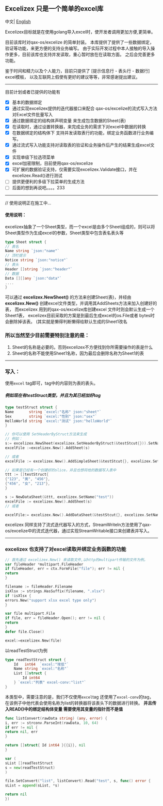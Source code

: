 ## Excelizex 只是一个简单的excel库

中文| [English](README_ENG.md)

Excelizex目标就是在使用golang导入excel时，使开发者调用更加方便,更简单。

目前该库时对qax-os/excelize 的简单封装。
本库提供了提供了一些数据绑定，验证等功能，来更方便的支持业务编写。
由于实际开发过程中本人接触的导入操作更多，目前该库也支持并发读取，重心暂时放在在读取方面。
之后会完善更多功能。

鉴于时间和精力以及个人能力，目前只提供了 [提示信息行 - 表头行 - 数据行] excel模板，
以及互联网上假使有更好的建议等等，非常感谢提出建议。

****
目前计划或者已提供的功能有

- [x] 基本的数据绑定
- [x] 通过实现excelizex提供的迭代器接口来配合 qax-os/excelize的流式写入方法 对Excel文件批量写入
- [x] 通过数据绑定的结构体声明变量 来生成包含数据的Sheet(表)
- [x] 在读取时，通过设置转换器，来完成业务的需求下对excel中数据的转换
- [x] 在数据绑定的结构体下 支持并发读取表行的功能，绑定业务函数进行业务编写。
- [x] 通过流式写入功能支持对读取表的验证和业务操作后产生的结果生成excel文件
- [x] 实现单级下拉选项菜单
- [x] excel加密限制，目前使用qax-os/excelize
- [x] 可扩展的数据验证支持，仅需要实现excelizex.Validate接口，并在excelizex.Read()进行测试
- [ ] 提供更便利的多级下拉菜单的生成方法
- [ ] 后面的想到再说吧。。。。233
****

// 使用说明正在施工中...

#### 使用说明：

excelizex抽象了一个Sheet类型，而一个excel是由多个Sheet组成的，则可以将
Sheet类型作为生成excel的参数，Sheet类型中包含表名表头等

```go
type Sheet struct {
// 表名
Name string `json:"name"`
// 顶栏提示
Notice string `json:"notice"`
// 表头
Header []string `json:"header"`
// 数据
Data [][]any `json:"data"`
....
}
```

可以通过 **excelizex.NewSheet()** 的方法来创建Sheet(表)，并经由
**excelizex.New()** 创建excel文件类型，并调用其AddSheets方法来加入创建好的表，
而excelizex 用到的qax-os/excelize库创建excel 文件时则会默认生成一个Sheet1表，
excelizex目前采取的方案是到最后生成excel的os.File或者 bytes时会删除掉该表。
(其实就是懒得判断懒得给默认生成的Sheet1改名

### 所以当然至少目前需要特别注意的是：

1. Sheet的名称是必要的。否则excelizex不方便找到你所需要操作的表是什么
2. Sheet的名称不能使用Sheet1名称，因为最后会删除名称为Sheet1的表
****

### 写入：

使用`excel` tag即可，tag中的内容则为表的表头。

##### 例如现在有testStruct类型，并且为其已经加好tag

```go
type testStruct struct {
Name       string `excel:"名称" json:"sheet"`
Sex        string `excel:"性别" json:"sex"`
HelloWorld string `excel:"测试" json:"helloWorld"`
}

```

```go
// 你可以使用 SetHeaderByStruct方法来生成
// 例如：
s:= excelizex.NewSheet(excelizex.SetHeaderByStruct(&testStcut{})).SetName("test")
excelFile :=excelizex.New().AddSheet(s)

// 或者
excelFile := excelizex.New().AddSimpleSheet(&testStcut{}, excelizex.SetName("test"))

// 如果是已经有一个创建好的slice，并且也想将他的数据写入表中
ttt := []testStruct{
{"123", "男", "456"},
{"456", "女", "213"},
}

s := NewDataSheet(&ttt, excelizex.SetName("test"))
excelFile := excelizex.New().AddSheet(s)
// 或者

excelFile:= excelizex.New().AddDataSheet(&testStcut{}, excelizex.SetName("test"))
```
excelizex 同样支持了流式迭代器写入的方式，StreamWriteIn方法使用了qax-os/excelize中的流式迭代器，通过实现StreamWritable接口来创建表并写入。

****
### excelizex 也支持了对excel读取并绑定业务函数的功能

```go
// 首先通过 excelizex.New() 来读取文件,以http的multipart传输的文件为例。
var fileHeader *multipart.FileHeader
if fileHeader, err = ctx.FormFile("file"); err != nil {
return
}

filename := fileHeader.Filename
isXlsx := strings.HasSuffix(filename, ".xlsx")
if !isXlsx {
errors.New("support xlsx excel type only")
}

var file multipart.File
if file, err = fileHeader.Open(); err != nil {
return
}
defer file.Close()

excel:=excelizex.New(file)
```
以readTestStruct为例

```go
type readTestStruct struct {
	Id   int64  `excel:"埃低"`
	Name string `excel:"名称"`
	List []struct {
		Id int64
	} `excel:"列表" excel-conv:"list"`
}
```
本类型中，需要注意的是，我们不仅使用`excel`tag 还使用了`excel-conv`的tag，
在该例子中他代表会使用名称为list的转换器将该表头下的数据进行转换。
**并且传入READ()中的绑定结构体变量 需要使用其变量的指针而不是值**
```go
func listConvert(rawData string) (any, error) {
i, err := strconv.ParseInt(rawData, 10, 64)
if err != nil {
return nil, err
}

return []struct{ Id int64 }{{i}}, nil
}

var (
sList []readTestStruct
s = new(readTestStruct)
)

file.SetConvert("list", listConvert).Read("test", s, func() error {
sList = append(sList, *s)

return nil
})

```


